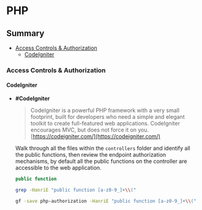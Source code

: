 # PHP

## Summary

- [Access Controls & Authorization](#access-controls-authorization)
    - [CodeIgniter](#code-igniter)

### Access Controls & Authorization

#### CodeIgniter 

- **#CodeIgniter**
    
    > CodeIgniter is a powerful PHP framework with a very small footprint, built for developers who need a simple and elegant toolkit to create full-featured web applications. CodeIgniter encourages MVC, but does not force it on you. [https://codeigniter.com/](https://codeigniter.com/)
    > 
    
    Walk through all the files within the `controllers` folder and identify all the public functions, then review the endpoint authorization mechanisms, by default all the public functions on the controller are accessible to the web application. 
    
    ```php
    public function
    ```
    
    ```bash
    grep -HanriE "public function [a-z0-9_]+\\("
    ```
    
    ```bash
    gf -save php-authorization -HanriE "public function [a-z0-9_]+\\("
    ```
